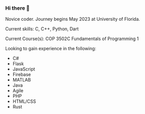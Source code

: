 ### Hi there 👋

Novice coder. Journey begins May 2023 at University of Florida. 

Current skills: C, C++, Python, Dart

Current Course(s): COP 3502C Fundamentals of Programming 1

Looking to gain experience in the following: 

-	C#
-	Flask
-	JavaScript
-	Firebase
-	MATLAB
-	Java
-	Agile
-	PHP
-	HTML/CSS
-	Rust



<!--
**SamsonCart/SamsonCart** is a ✨ _special_ ✨ repository because its `README.md` (this file) appears on your GitHub profile.

Here are some ideas to get you started:

- 🔭 I’m currently working on ...
- 🌱 I’m currently learning ...
- 👯 I’m looking to collaborate on ...
- 🤔 I’m looking for help with ...
- 💬 Ask me about ...
- 📫 How to reach me: ...
- 😄 Pronouns: ...
- ⚡ Fun fact: ...
-->
